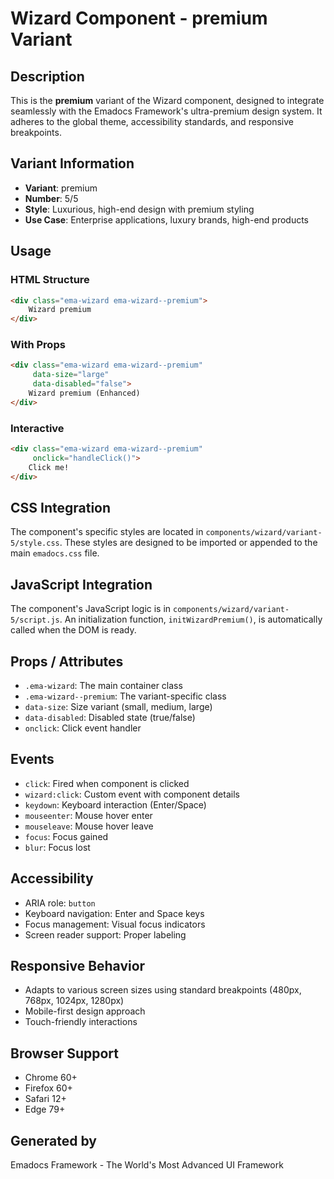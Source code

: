 # Wizard Component - premium Variant

## Description
This is the **premium** variant of the Wizard component, designed to integrate seamlessly with the Emadocs Framework's ultra-premium design system. It adheres to the global theme, accessibility standards, and responsive breakpoints.

## Variant Information
- **Variant**: premium
- **Number**: 5/5
- **Style**: Luxurious, high-end design with premium styling
- **Use Case**: Enterprise applications, luxury brands, high-end products

## Usage

### HTML Structure
```html
<div class="ema-wizard ema-wizard--premium">
    Wizard premium
</div>
```

### With Props
```html
<div class="ema-wizard ema-wizard--premium" 
     data-size="large" 
     data-disabled="false">
    Wizard premium (Enhanced)
</div>
```

### Interactive
```html
<div class="ema-wizard ema-wizard--premium" 
     onclick="handleClick()">
    Click me!
</div>
```

## CSS Integration
The component's specific styles are located in `components/wizard/variant-5/style.css`. These styles are designed to be imported or appended to the main `emadocs.css` file.

## JavaScript Integration
The component's JavaScript logic is in `components/wizard/variant-5/script.js`. An initialization function, `initWizardPremium()`, is automatically called when the DOM is ready.

## Props / Attributes
- `.ema-wizard`: The main container class
- `.ema-wizard--premium`: The variant-specific class
- `data-size`: Size variant (small, medium, large)
- `data-disabled`: Disabled state (true/false)
- `onclick`: Click event handler

## Events
- `click`: Fired when component is clicked
- `wizard:click`: Custom event with component details
- `keydown`: Keyboard interaction (Enter/Space)
- `mouseenter`: Mouse hover enter
- `mouseleave`: Mouse hover leave
- `focus`: Focus gained
- `blur`: Focus lost

## Accessibility
- ARIA role: `button`
- Keyboard navigation: Enter and Space keys
- Focus management: Visual focus indicators
- Screen reader support: Proper labeling

## Responsive Behavior
- Adapts to various screen sizes using standard breakpoints (480px, 768px, 1024px, 1280px)
- Mobile-first design approach
- Touch-friendly interactions

## Browser Support
- Chrome 60+
- Firefox 60+
- Safari 12+
- Edge 79+

## Generated by
Emadocs Framework - The World's Most Advanced UI Framework

